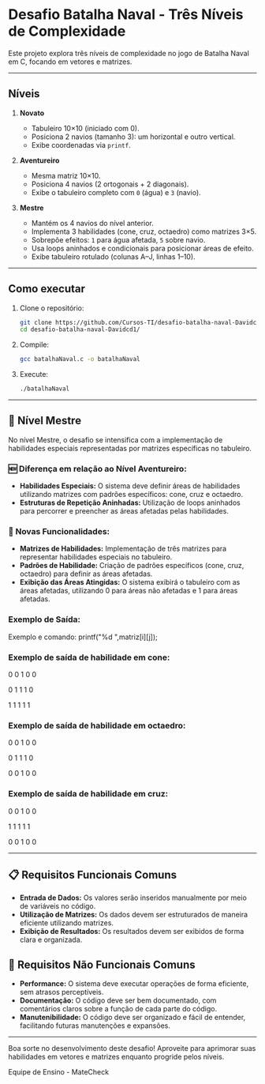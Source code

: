 # Desafio Batalha Naval - Três Níveis de Complexidade

Este projeto explora três níveis de complexidade no jogo de Batalha Naval em C, focando em vetores e matrizes.

---

## Níveis

1. **Novato**
   - Tabuleiro 10×10 (iniciado com 0).
   - Posiciona 2 navios (tamanho 3): um horizontal e outro vertical.
   - Exibe coordenadas via `printf`.

2. **Aventureiro**
   - Mesma matriz 10×10.
   - Posiciona 4 navios (2 ortogonais + 2 diagonais).
   - Exibe o tabuleiro completo com `0` (água) e `3` (navio).

3. **Mestre**
   - Mantém os 4 navios do nível anterior.
   - Implementa 3 habilidades (cone, cruz, octaedro) como matrizes 3×5.
   - Sobrepõe efeitos: `1` para água afetada, `5` sobre navio.
   - Usa loops aninhados e condicionais para posicionar áreas de efeito.
   - Exibe tabuleiro rotulado (colunas A–J, linhas 1–10).

---

## Como executar

1. Clone o repositório:
   ```bash
   git clone https://github.com/Cursos-TI/desafio-batalha-naval-Davidcd1.git
   cd desafio-batalha-naval-Davidcd1/
   ```
2. Compile:
   ```bash
   gcc batalhaNaval.c -o batalhaNaval
   ```
3. Execute:
   ```bash
   ./batalhaNaval
   ```
---

## 🏅 Nível Mestre

No nível Mestre, o desafio se intensifica com a implementação de habilidades especiais representadas por matrizes específicas no tabuleiro.

### 🆕 Diferença em relação ao Nível Aventureiro:
- **Habilidades Especiais:** O sistema deve definir áreas de habilidades utilizando matrizes com padrões específicos: cone, cruz e octaedro.
- **Estruturas de Repetição Aninhadas:** Utilização de loops aninhados para percorrer e preencher as áreas afetadas pelas habilidades.

### 🚩 Novas Funcionalidades:
- **Matrizes de Habilidades:** Implementação de três matrizes para representar habilidades especiais no tabuleiro.
- **Padrões de Habilidade:** Criação de padrões específicos (cone, cruz, octaedro) para definir as áreas afetadas.
- **Exibição das Áreas Atingidas:** O sistema exibirá o tabuleiro com as áreas afetadas, utilizando 0 para áreas não afetadas e 1 para áreas afetadas.

### Exemplo de Saída:

Exemplo e comando:
printf("%d ",matriz[i][j]);

### Exemplo de saída de habilidade em cone:

0 0 1 0 0

0 1 1 1 0

1 1 1 1 1

### Exemplo de saída de habilidade em octaedro:

0 0 1 0 0

0 1 1 1 0

0 0 1 0 0

### Exemplo de saída de habilidade em cruz:

0 0 1 0 0

1 1 1 1 1

0 0 1 0 0

---

## 📋 Requisitos Funcionais Comuns
- **Entrada de Dados:** Os valores serão inseridos manualmente por meio de variáveis no código.
- **Utilização de Matrizes:** Os dados devem ser estruturados de maneira eficiente utilizando matrizes.
- **Exibição de Resultados:** Os resultados devem ser exibidos de forma clara e organizada.

## 📌 Requisitos Não Funcionais Comuns
- **Performance:** O sistema deve executar operações de forma eficiente, sem atrasos perceptíveis.
- **Documentação:** O código deve ser bem documentado, com comentários claros sobre a função de cada parte do código.
- **Manutenibilidade:** O código deve ser organizado e fácil de entender, facilitando futuras manutenções e expansões.

---

Boa sorte no desenvolvimento deste desafio! Aproveite para aprimorar suas habilidades em vetores e matrizes enquanto progride pelos níveis.

Equipe de Ensino - MateCheck
